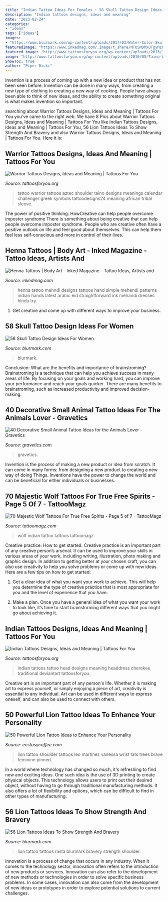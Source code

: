 ```yaml
---
title: "Indian Tattoo Ideas For Females : 58 Skull Tattoo Design Ideas For Women"
description: "Indian tattoos designs, ideas and meaning"
date: "2023-02-24"
categories:
- "ideas"
tags: ["ideas"]
images:
- "https://www.blurmark.com/wp-content/uploads/2017/03/Water-Color-Skull-with-Flower-Tattoo-On-Thigh-768x768.jpg"
featuredImage: "https://www.inkedmag.com/.image/t_share/MTU5MDMxOTgyMzUyMTgwODg1/fc73c1d1bc2f79c617dd7e527d6fc138.jpg"
featured_image: "http://www.tattoosforyou.org/wp-content/uploads/2013/10/Indian-Head-Tattoos.jpg"
image: "http://www.tattoosforyou.org/wp-content/uploads/2016/05/Taino-Warrior-Tattoos.jpg"
ShowToc: true
author: "Piper Dicki"
---
```



Invention is a process of coming up with a new idea or product that has not been seen before. Invention can be done in many ways, from creating a new type of clothing to creating a new way of cooking. People have always been able to think of new ideas, and the ability to create something original is what makes invention so important.

	

		
searching about Warrior Tattoos Designs, Ideas and Meaning | Tattoos For You you've came to the right web. We have 8 Pics about Warrior Tattoos Designs, Ideas and Meaning | Tattoos For You like Indian Tattoos Designs, Ideas and Meaning | Tattoos For You, 56 Lion Tattoos Ideas To Show Strength And Bravery and also Warrior Tattoos Designs, Ideas and Meaning | Tattoos For You. Here it is:
		
    
## Warrior Tattoos Designs, Ideas And Meaning | Tattoos For You

<img loading=lazy src="http://www.tattoosforyou.org/wp-content/uploads/2016/05/Taino-Warrior-Tattoos.jpg" onerror="this.onerror=null;this.src='https://tse3.mm.bing.net/th?id=OIP.nJIffTaVyEMmd_vTfe5n4wHaLI&amp;pid=15.1';" alt="Warrior Tattoos Designs, Ideas and Meaning | Tattoos For You">

_Source: tattoosforyou.org_

>tattoo warrior tattoos aztec shoulder taino designs meanings calendar challenger greek symbols tattoodesigns24 meaning african tribal sleeve. 

	

The power of positive thinking: HowCreative can help people overcome imposter syndrome
There is something about being creative that can help people overcome imposter syndrome. People who are creative often have a positive outlook on life and feel good about themselves. This can help them feel less self-conscious and more in control of their lives.

    
## Henna Tattoos | Body Art - Inked Magazine - Tattoo Ideas, Artists And

<img loading=lazy src="https://www.inkedmag.com/.image/t_share/MTU5MDMxOTgyMzUyMTgwODg1/fc73c1d1bc2f79c617dd7e527d6fc138.jpg" onerror="this.onerror=null;this.src='https://tse1.mm.bing.net/th?id=OIP.AA9BGL2pBe-NU5yusVAkpQHaLJ&amp;pid=15.1';" alt="Henna Tattoos | Body Art - Inked Magazine - Tattoo Ideas, Artists and">

_Source: inkedmag.com_

>henna tattoo mehndi designs tattoos hand simple mehendi patterns indian hands latest arabic eid straightforward ink mehandi dresses hindu try. 

	

1. Get creative and come up with different ways to improve your business.

    
## 58 Skull Tattoo Design Ideas For Women

<img loading=lazy src="https://www.blurmark.com/wp-content/uploads/2017/03/Water-Color-Skull-with-Flower-Tattoo-On-Thigh-768x768.jpg" onerror="this.onerror=null;this.src='https://tse1.mm.bing.net/th?id=OIP.MifhZ0-klUP1_jpdwvK__QHaHa&amp;pid=15.1';" alt="58 Skull Tattoo Design Ideas For Women">

_Source: blurmark.com_

>blurmark. 

	

Conclusion: What are the benefits and importance of brainstroming?
Brainstroming is a technique that can help you achieve success in many areas of life. By focusing on your goals and working hard, you can improve your performance and reach your goals quicker. There are many benefits to brainstroming, such as increased productivity and improved decision-making.

    
## 40 Decorative Small Animal Tattoo Ideas For The Animals Lover - Gravetics

<img loading=lazy src="https://www.gravetics.com/wp-content/uploads/2017/08/Cute-Tattoo.jpg" onerror="this.onerror=null;this.src='https://tse2.mm.bing.net/th?id=OIP.hNtKqYYYOq9CcyUAsW7LAgHaNt&amp;pid=15.1';" alt="40 Decorative Small Animal Tattoo Ideas for the Animals Lover - Gravetics">

_Source: gravetics.com_

>gravetics. 

	

Invention is the process of making a new product or idea from scratch. It can come in many forms: from designing a new product to creating a new way of doing Things. Inventions have the power to change the world and can be beneficial for either individuals or businesses.

    
## 70 Majestic Wolf Tattoos For True Free Spirits - Page 5 Of 7 - TattooMagz

<img loading=lazy src="http://tattoomagz.com/wp-content/uploads/indian-wolf-tattoo.jpg" onerror="this.onerror=null;this.src='https://tse2.mm.bing.net/th?id=OIP.jl3DJcrPtNLWEsafK8G-WAHaKC&amp;pid=15.1';" alt="70 Majestic Wolf Tattoos For True Free Spirits - Page 5 of 7 - TattooMagz">

_Source: tattoomagz.com_

>wolf indian tattoo tattoos tattoomagz. 

	

Creative practice: How to get started.
Creative practice is an important part of any creative person’s arsenal. It can be used to improve your skills in various areas of your work, including writing, illustration, photo making and graphic design. In addition to getting better at your chosen craft, you can also use creativity to help you solve problems or come up with new ideas. Here are a few tips on how to get started:
1. Get a clear idea of what you want your work to achieve. This will help you determine the type of creative practice that is most appropriate for you and the level of experience that you have.

2. Make a plan. Once you have a general idea of what you want your work to look like, it’s time to start brainstorming different ways that you might go about achieving it.

    
## Indian Tattoos Designs, Ideas And Meaning | Tattoos For You

<img loading=lazy src="http://www.tattoosforyou.org/wp-content/uploads/2013/10/Indian-Head-Tattoos.jpg" onerror="this.onerror=null;this.src='https://tse3.mm.bing.net/th?id=OIP.viAm5eyB1DgvY4TE9VMdkgHaLH&amp;pid=15.1';" alt="Indian Tattoos Designs, Ideas and Meaning | Tattoos For You">

_Source: tattoosforyou.org_

>indian tattoos tattoo head designs meaning headdress cherokee traditional deviantart tattoosforyou. 

	

Creative art is an important part of any person's life. Whether it is making art to express yourself, or simply enjoying a piece of art, creativity is essential to any individual. Art can be used in different ways to express oneself, and can also be used to connect with others.

    
## 50 Powerful Lion Tattoo Ideas To Enhance Your Personality

<img loading=lazy src="https://i2.wp.com/www.ecstasycoffee.com/wp-content/uploads/2017/06/Small-lion-tattoo-on-shoulder.jpg?resize=564%2C751" onerror="this.onerror=null;this.src='https://tse1.mm.bing.net/th?id=OIP.Lum76vdvh-aCLYypwSMOkwHaJ3&amp;pid=15.1';" alt="50 Powerful Lion Tattoo Ideas to Enhance Your Personality">

_Source: ecstasycoffee.com_

>lion tattoo shoulder tattoos leo martinez vanessa wrist tats trees brave feminine pinned. 

	

In a world where technology has changed so much, it's refreshing to find new and exciting ideas. One such idea is the use of 3D printing to create physical objects. This technology allows users to print out their desired object, without having to go through traditional manufacturing methods. It also offers a lot of flexibility and options, which can be difficult to find in other types of manufacturing.

    
## 56 Lion Tattoos Ideas To Show Strength And Bravery

<img loading=lazy src="http://www.blurmark.com/wp-content/uploads/2017/03/Rasta-Lion-Tattoo.jpg" onerror="this.onerror=null;this.src='https://tse2.mm.bing.net/th?id=OIP.WRPPQZ9W35EowxlV_RwT7wHaHa&amp;pid=15.1';" alt="56 Lion Tattoos Ideas To Show Strength And Bravery">

_Source: blurmark.com_

>lion tattoo tattoos rasta blurmark bravery strength shoulder. 

	

Innovation is a process of change that occurs in any industry. When it comes to the technology sector, innovation often refers to the introduction of new products or services. Innovation can also refer to the development of new methods or technologies in order to solve specific business problems. In some cases, innovation can also come from the development of new ideas or prototypes in order to explore potential solutions to current challenges.

